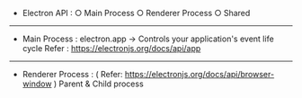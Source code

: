 - Electron API :
  ○ Main Process
  ○ Renderer Process
  ○ Shared

---

- Main Process :
  electron.app -> Controls your application's event life cycle
  Refer : https://electronjs.org/docs/api/app

---

- Renderer Process : ( Refer: https://electronjs.org/docs/api/browser-window )
  Parent & Child process
